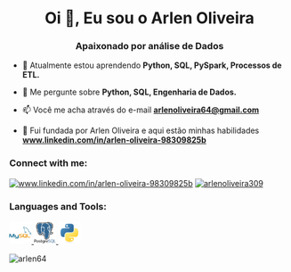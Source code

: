 <h1 align="center">Oi 👋, Eu sou o Arlen Oliveira</h1>
<h3 align="center">Apaixonado por análise de Dados</h3>

- 🌱 Atualmente estou aprendendo **Python, SQL, PySpark, Processos de ETL.**

- 💬 Me pergunte sobre **Python, SQL, Engenharia de Dados.**

- 📫 Você me acha através do e-mail **arlenoliveira64@gmail.com**

- 📄 Fui fundada por Arlen Oliveira e aqui estão minhas habilidades **www.linkedin.com/in/arlen-oliveira-98309825b**

<h3 align="left">Connect with me:</h3>
<p align="left">
<a href="https://linkedin.com/in/linkedin.com/in/arlen-oliveira-98309825b" target="blank"><img align="center" src="https://raw.githubusercontent.com/rahuldkjain/github-profile-readme-generator/master/src/images/icons/Social/linked-in-alt.svg" alt="www.linkedin.com/in/arlen-oliveira-98309825b" height="30" width="40" /></a>
<a href="https://instagram.com/arlenoliveira309" target="blank"><img align="center" src="https://raw.githubusercontent.com/rahuldkjain/github-profile-readme-generator/master/src/images/icons/Social/instagram.svg" alt="arlenoliveira309" height="30" width="40" /></a>
</p>

<h3 align="left">Languages and Tools:</h3>
<p align="left"> <a href="https://www.mysql.com/" target="_blank" rel="noreferrer"> <img src="https://raw.githubusercontent.com/devicons/devicon/master/icons/mysql/mysql-original-wordmark.svg" alt="mysql" width="40" height="40"/> </a> <a href="https://www.postgresql.org" target="_blank" rel="noreferrer"> <img src="https://raw.githubusercontent.com/devicons/devicon/master/icons/postgresql/postgresql-original-wordmark.svg" alt="postgresql" width="40" height="40"/> </a> <a href="https://www.python.org" target="_blank" rel="noreferrer"> <img src="https://raw.githubusercontent.com/devicons/devicon/master/icons/python/python-original.svg" alt="python" width="40" height="40"/> </a> </p>

<p><img align="center" src="https://github-readme-stats.vercel.app/api/top-langs?username=arlen64&show_icons=true&locale=en&layout=compact" alt="arlen64" /></p>

<!---
- 👋 Hi, I’m @arlen64
- 👀 I’m interested in ...
- 🌱 I’m currently learning ...
- 💞️ I’m looking to collaborate on ...
- 📫 How to reach me ...
- 😄 Pronouns: ...
- ⚡ Fun fact: ...

arlen64/arlen64 is a ✨ special ✨ repository because its `README.md` (this file) appears on your GitHub profile.
You can click the Preview link to take a look at your changes.
--->
